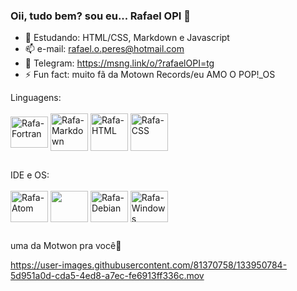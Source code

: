 ### Oii, tudo bem? sou eu... Rafael OPI 👋

- 🌱 Estudando: HTML/CSS, Markdown e Javascript 
- 📫 e-mail: rafael.o.peres@hotmail.com
- 📩 Telegram: https://msng.link/o/?rafaelOPI=tg
- ⚡ Fun fact: muito fã da Motown Records/eu AMO O POP!_OS
</div>
Linguagens:
<div style="display: inline_block"><br>
  <img align="center" alt="Rafa-Fortran" height="50" width="60" src="https://upload.wikimedia.org/wikipedia/commons/b/b8/Fortran_logo.svg"> 
  <img align="center" alt="Rafa-Markdown" heigth="50" width="60" src="https://cdn.jsdelivr.net/gh/devicons/devicon/icons/markdown/markdown-original.svg">
  <img align="center" alt="Rafa-HTML" height="60" width"70" src="https://cdn.jsdelivr.net/gh/devicons/devicon/icons/html5/html5-original-wordmark.svg">
  <img align="center" alt="Rafa-CSS" heigt="50" width="60" src="https://cdn.jsdelivr.net/gh/devicons/devicon/icons/css3/css3-original-wordmark.svg">
</div>
  
  ##
</div>
IDE e OS:
<div style="display: inline_block"><br>
  <img align="center" alt="Rafa-Atom" height="50" width="60" src="https://cdn.jsdelivr.net/gh/devicons/devicon/icons/atom/atom-original.svg">
  <img align="center" alt"Rafa-Visual" height="50" width="60" src="https://cdn.jsdelivr.net/gh/devicons/devicon/icons/vscode/vscode-original.svg">
  <img align="center" alt="Rafa-Debian" height="50" width="60" src="https://cdn.jsdelivr.net/gh/devicons/devicon/icons/debian/debian-original-wordmark.svg">
  <img align="center" alt="Rafa-Windows" height="50" width="60" src="https://cdn.jsdelivr.net/gh/devicons/devicon/icons/windows8/windows8-original.svg">
  </div>
  
  ##
uma da Motwon pra você📩

https://user-images.githubusercontent.com/81370758/133950784-5d951a0d-cda5-4ed8-a7ec-fe6913ff336c.mov

